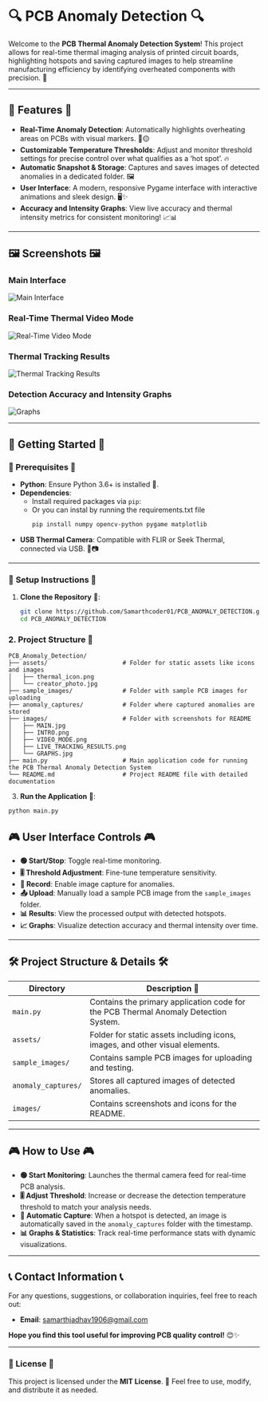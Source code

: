 # 🔍 **PCB Anomaly Detection** 🔍

Welcome to the **PCB Thermal Anomaly Detection System**! This project allows for real-time thermal imaging analysis of printed circuit boards, highlighting hotspots and saving captured images to help streamline manufacturing efficiency by identifying overheated components with precision. 🚀

---

## 📖 **Features** 📖

- **Real-Time Anomaly Detection**: Automatically highlights overheating areas on PCBs with visual markers. 🔴🟡
- **Customizable Temperature Thresholds**: Adjust and monitor threshold settings for precise control over what qualifies as a ‘hot spot’. 🔥
- **Automatic Snapshot & Storage**: Captures and saves images of detected anomalies in a dedicated folder. 🖼️
- **User Interface**: A modern, responsive Pygame interface with interactive animations and sleek design. 🖥️✨
- **Accuracy and Intensity Graphs**: View live accuracy and thermal intensity metrics for consistent monitoring! 📈📊

---

## 🖼️ **Screenshots** 🖼️

### Main Interface
![Main Interface](images/MAIN.jpg)

### Real-Time Thermal Video Mode
![Real-Time Video Mode](images/VIDEO_MODE.png)

### Thermal Tracking Results
![Thermal Tracking Results](images/LIVE_TRACKING_RESULTS.png)

### Detection Accuracy and Intensity Graphs
![Graphs](images/GRAPHS.jpg)

---

## 🚀 **Getting Started** 🚀

### 🧩 Prerequisites 🧩

- **Python**: Ensure Python 3.6+ is installed 🐍.
- **Dependencies**:
  - Install required packages via `pip`:
  - Or you can instal by running the requirements.txt file
    ```bash
    pip install numpy opencv-python pygame matplotlib
    ```
- **USB Thermal Camera**: Compatible with FLIR or Seek Thermal, connected via USB. 🔌📷

---

### 📂 **Setup Instructions** 📂

1. **Clone the Repository** 📂:
    ```bash
    git clone https://github.com/Samarthcoder01/PCB_ANOMALY_DETECTION.git
    cd PCB_ANOMALY_DETECTION
    ```
### 2. Project Structure 📁
```plaintext
PCB_Anomaly_Detection/
├── assets/                     # Folder for static assets like icons and images
│   ├── thermal_icon.png
│   └── creator_photo.jpg
├── sample_images/              # Folder with sample PCB images for uploading
├── anomaly_captures/           # Folder where captured anomalies are stored
├── images/                     # Folder with screenshots for README
│   ├── MAIN.jpg
│   ├── INTRO.png
│   ├── VIDEO_MODE.png
│   ├── LIVE_TRACKING_RESULTS.png
│   └── GRAPHS.jpg
├── main.py                     # Main application code for running the PCB Thermal Anomaly Detection System
└── README.md                   # Project README file with detailed documentation
```

3. **Run the Application** 🚀:
```bash
python main.py
```
## 🎮 User Interface Controls 🎮

- **🟢 Start/Stop**: Toggle real-time monitoring.
- **🎚️ Threshold Adjustment**: Fine-tune temperature sensitivity.
- **🔴 Record**: Enable image capture for anomalies.
- **📤 Upload**: Manually load a sample PCB image from the `sample_images` folder.
- **📊 Results**: View the processed output with detected hotspots.
- **📈 Graphs**: Visualize detection accuracy and thermal intensity over time.

---

## 🛠️ Project Structure & Details 🛠️

| Directory           | Description 📑                                                                                         |
|---------------------|--------------------------------------------------------------------------------------------------------|
| `main.py`           | Contains the primary application code for the PCB Thermal Anomaly Detection System.                   |
| `assets/`           | Folder for static assets including icons, images, and other visual elements.                           |
| `sample_images/`    | Contains sample PCB images for uploading and testing.                                                  |
| `anomaly_captures/` | Stores all captured images of detected anomalies.                                                      |
| `images/`           | Contains screenshots and icons for the README.                                                         |

---

## 🎮 How to Use 🎮

- **🟢 Start Monitoring**: Launches the thermal camera feed for real-time PCB analysis.
- **🎚️ Adjust Threshold**: Increase or decrease the detection temperature threshold to match your analysis needs.
- **📸 Automatic Capture**: When a hotspot is detected, an image is automatically saved in the `anomaly_captures` folder with the timestamp.
- **📊 Graphs & Statistics**: Track real-time performance stats with dynamic visualizations.

---

## 📞 Contact Information 📞

For any questions, suggestions, or collaboration inquiries, feel free to reach out:

- **Email**: [samarthjadhav1906@gmail.com](mailto:samarthjadhav1906@gmail.com)


**Hope you find this tool useful for improving PCB quality control!** 😊✨

---

### 📢 License 📢

This project is licensed under the **MIT License**. 📜 Feel free to use, modify, and distribute it as needed.

